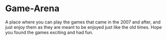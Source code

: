 # Game-Arena
A place where you can play the games that came in the 2007 and after, and just enjoy them as they are meant to be enjoyed just like the old times. Hope you found the games exciting and had fun.
